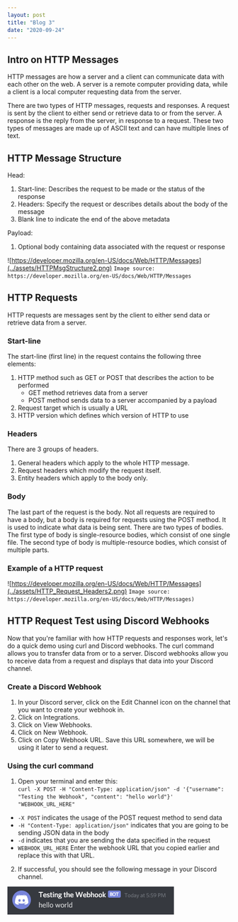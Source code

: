 ```yaml
---
layout: post
title: "Blog 3"
date: "2020-09-24"
---
```


## Intro on HTTP Messages
HTTP messages are how a server and a client can communicate data with each other on the web. A server is a remote computer providing data, while a client is a local computer requesting data from the server. 

There are two types of HTTP messages, requests and responses. A request is sent by the client to either send or retrieve data to or from the server. A response is the reply from the server, in response to a request. These two types of messages are made up of ASCII text and can have multiple lines of text.

## HTTP Message Structure
Head:
1. Start-line: Describes the request to be made or the status of the response
2. Headers: Specify the request or describes details about the body of the message
3. Blank line to indicate the end of the above metadata

Payload:
1. Optional body containing data associated with the request or response

![https://developer.mozilla.org/en-US/docs/Web/HTTP/Messages](../assets/HTTPMsgStructure2.png)
`Image source: https://developer.mozilla.org/en-US/docs/Web/HTTP/Messages`

## HTTP Requests
HTTP requests are messages sent by the client to either send data or retrieve data from a server.

### Start-line
The start-line (first line) in the request contains the following three elements:
1. HTTP method such as GET or POST that describes the action to be performed
    - GET method retrieves data from a server
    - POST method sends data to a server accompanied by a payload
2. Request target which is usually a URL
3. HTTP version which defines which version of HTTP to use

### Headers
There are 3 groups of headers.
1. General headers which apply to the whole HTTP message.
2. Request headers which modify the request itself.
3. Entity headers which apply to the body only. 

### Body
The last part of the request is the body. Not all requests are required to have a body, but a body is required for requests using the POST method. It is used to indicate what data is being sent. There are two types of bodies. The first type of body is single-resource bodies, which consist of one single file. The second type of body is multiple-resource bodies, which consist of multiple parts.

### Example of a HTTP request
![https://developer.mozilla.org/en-US/docs/Web/HTTP/Messages](../assets/HTTP_Request_Headers2.png)
`Image source: https://developer.mozilla.org/en-US/docs/Web/HTTP/Messages)`

## HTTP Request Test using Discord Webhooks
Now that you're familiar with how HTTP requests and responses work, let's do a quick demo using curl and Discord webhooks. The curl command allows you to transfer data from or to a server. Discord webhooks allow you to receive data from a request and displays that data into your Discord channel.

### Create a Discord Webhook
1. In your Discord server, click on the Edit Channel icon on the channel that you want to create your webhook in.
2. Click on Integrations.
3. Click on View Webhooks.
4. Click on New Webhook.
5. Click on Copy Webhook URL. Save this URL somewhere, we will be using it later to send a request.

### Using the curl command
1. Open your terminal and enter this:  
`curl -X POST -H "Content-Type: application/json" -d '{"username": "Testing the Webhook", "content": "hello world"}' "WEBHOOK_URL_HERE"`
- `-X POST` indicates the usage of the POST request method to send data
- `-H "Content-Type: application/json"` indicates that you are going to be sending JSON data in the body
- `-d` indicates that you are sending the data specified in the request
- `WEBHOOK_URL_HERE` Enter the webhook URL that you copied earlier and replace this with that URL.
2. If successful, you should see the following message in your Discord channel.

![Discord webhook test message](../assets/Discord.png)


